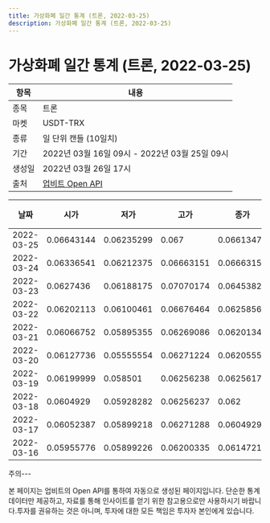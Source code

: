 ```yaml
---
title: 가상화폐 일간 통계 (트론, 2022-03-25)
description: 가상화폐 일간 통계 (트론, 2022-03-25)
---
```


가상화폐 일간 통계 (트론, 2022-03-25)
===

|항목|내용|
|--|--|
|종목|트론|
|마켓|USDT-TRX|
|종류|일 단위 캔들 (10일치)|
|기간|2022년 03월 16일 09시 - 2022년 03월 25일 09시|
|생성일|2022년 03월 26일 17시|
|출처|[업비트 Open API](https://docs.upbit.com)|


|날짜|시가|저가|고가|종가|비고|
|--|--|--|--|--|--|
|2022-03-25|0.06643144|0.06235299|0.067|0.06613476|    |
|2022-03-24|0.06336541|0.06212375|0.06663151|0.06663151|    |
|2022-03-23|0.0627436|0.06188175|0.07070174|0.06453822|    |
|2022-03-22|0.06202113|0.06100461|0.06676464|0.06258567|    |
|2022-03-21|0.06066752|0.05895355|0.06269086|0.06201346|    |
|2022-03-20|0.06127736|0.05555554|0.06271224|0.0620555|    |
|2022-03-19|0.06199999|0.058501|0.06256238|0.06256177|    |
|2022-03-18|0.0604929|0.05928282|0.06256237|0.062|    |
|2022-03-17|0.06052387|0.05899218|0.06271288|0.0604929|    |
|2022-03-16|0.05955776|0.05899226|0.06200335|0.06147214|    |


주의---

본 페이지는 업비트의 Open API를 통하여 자동으로 생성된 페이지입니다. 단순한 통계 데이터만 제공하고, 자료를 통해 인사이트를 얻기 위한 참고용으로만 사용하시기 바랍니다.투자를 권유하는 것은 아니며, 투자에 대한 모든 책임은 투자자 본인에게 있습니다.